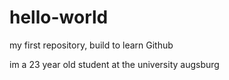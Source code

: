 # hello-world
my first repository, build to learn Github

im a 23 year old student at the university augsburg
